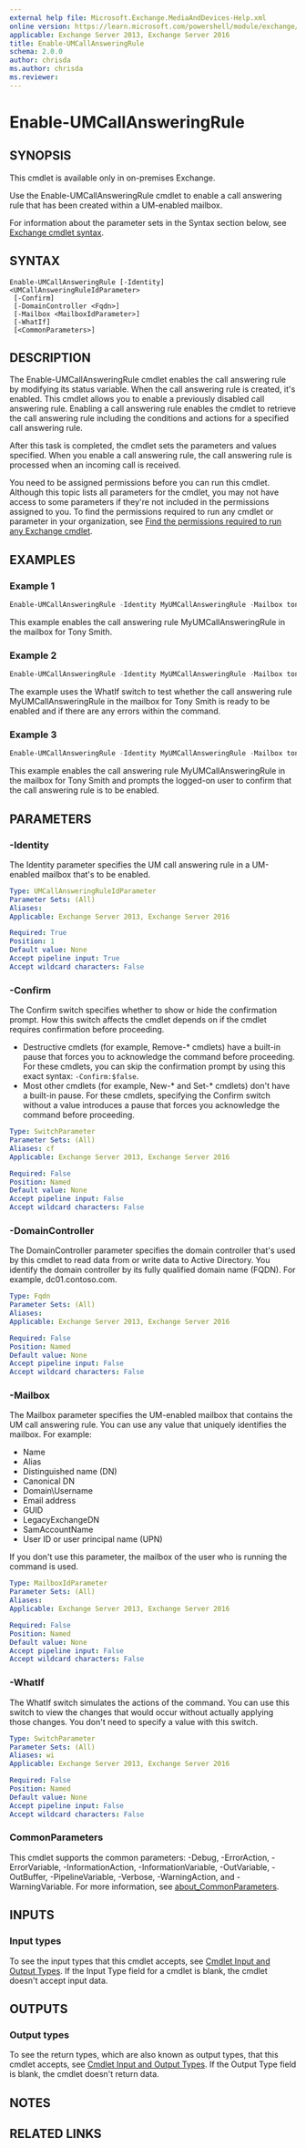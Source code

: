 ```yaml
---
external help file: Microsoft.Exchange.MediaAndDevices-Help.xml
online version: https://learn.microsoft.com/powershell/module/exchange/enable-umcallansweringrule
applicable: Exchange Server 2013, Exchange Server 2016
title: Enable-UMCallAnsweringRule
schema: 2.0.0
author: chrisda
ms.author: chrisda
ms.reviewer:
---
```


# Enable-UMCallAnsweringRule

## SYNOPSIS
This cmdlet is available only in on-premises Exchange.

Use the Enable-UMCallAnsweringRule cmdlet to enable a call answering rule that has been created within a UM-enabled mailbox.

For information about the parameter sets in the Syntax section below, see [Exchange cmdlet syntax](https://learn.microsoft.com/powershell/exchange/exchange-cmdlet-syntax).

## SYNTAX

```
Enable-UMCallAnsweringRule [-Identity] <UMCallAnsweringRuleIdParameter>
 [-Confirm]
 [-DomainController <Fqdn>]
 [-Mailbox <MailboxIdParameter>]
 [-WhatIf]
 [<CommonParameters>]
```

## DESCRIPTION
The Enable-UMCallAnsweringRule cmdlet enables the call answering rule by modifying its status variable. When the call answering rule is created, it's enabled. This cmdlet allows you to enable a previously disabled call answering rule. Enabling a call answering rule enables the cmdlet to retrieve the call answering rule including the conditions and actions for a specified call answering rule.

After this task is completed, the cmdlet sets the parameters and values specified. When you enable a call answering rule, the call answering rule is processed when an incoming call is received.

You need to be assigned permissions before you can run this cmdlet. Although this topic lists all parameters for the cmdlet, you may not have access to some parameters if they're not included in the permissions assigned to you. To find the permissions required to run any cmdlet or parameter in your organization, see [Find the permissions required to run any Exchange cmdlet](https://learn.microsoft.com/powershell/exchange/find-exchange-cmdlet-permissions).

## EXAMPLES

### Example 1
```powershell
Enable-UMCallAnsweringRule -Identity MyUMCallAnsweringRule -Mailbox tonysmith
```

This example enables the call answering rule MyUMCallAnsweringRule in the mailbox for Tony Smith.

### Example 2
```powershell
Enable-UMCallAnsweringRule -Identity MyUMCallAnsweringRule -Mailbox tonysmith -WhatIf
```

The example uses the WhatIf switch to test whether the call answering rule MyUMCallAnsweringRule in the mailbox for Tony Smith is ready to be enabled and if there are any errors within the command.

### Example 3
```powershell
Enable-UMCallAnsweringRule -Identity MyUMCallAnsweringRule -Mailbox tonysmith -Confirm
```

This example enables the call answering rule MyUMCallAnsweringRule in the mailbox for Tony Smith and prompts the logged-on user to confirm that the call answering rule is to be enabled.

## PARAMETERS

### -Identity
The Identity parameter specifies the UM call answering rule in a UM-enabled mailbox that's to be enabled.

```yaml
Type: UMCallAnsweringRuleIdParameter
Parameter Sets: (All)
Aliases:
Applicable: Exchange Server 2013, Exchange Server 2016

Required: True
Position: 1
Default value: None
Accept pipeline input: True
Accept wildcard characters: False
```

### -Confirm
The Confirm switch specifies whether to show or hide the confirmation prompt. How this switch affects the cmdlet depends on if the cmdlet requires confirmation before proceeding.

- Destructive cmdlets (for example, Remove-\* cmdlets) have a built-in pause that forces you to acknowledge the command before proceeding. For these cmdlets, you can skip the confirmation prompt by using this exact syntax: `-Confirm:$false`.
- Most other cmdlets (for example, New-\* and Set-\* cmdlets) don't have a built-in pause. For these cmdlets, specifying the Confirm switch without a value introduces a pause that forces you acknowledge the command before proceeding.

```yaml
Type: SwitchParameter
Parameter Sets: (All)
Aliases: cf
Applicable: Exchange Server 2013, Exchange Server 2016

Required: False
Position: Named
Default value: None
Accept pipeline input: False
Accept wildcard characters: False
```

### -DomainController
The DomainController parameter specifies the domain controller that's used by this cmdlet to read data from or write data to Active Directory. You identify the domain controller by its fully qualified domain name (FQDN). For example, dc01.contoso.com.

```yaml
Type: Fqdn
Parameter Sets: (All)
Aliases:
Applicable: Exchange Server 2013, Exchange Server 2016

Required: False
Position: Named
Default value: None
Accept pipeline input: False
Accept wildcard characters: False
```

### -Mailbox
The Mailbox parameter specifies the UM-enabled mailbox that contains the UM call answering rule. You can use any value that uniquely identifies the mailbox. For example:

- Name
- Alias
- Distinguished name (DN)
- Canonical DN
- Domain\\Username
- Email address
- GUID
- LegacyExchangeDN
- SamAccountName
- User ID or user principal name (UPN)

If you don't use this parameter, the mailbox of the user who is running the command is used.

```yaml
Type: MailboxIdParameter
Parameter Sets: (All)
Aliases:
Applicable: Exchange Server 2013, Exchange Server 2016

Required: False
Position: Named
Default value: None
Accept pipeline input: False
Accept wildcard characters: False
```

### -WhatIf
The WhatIf switch simulates the actions of the command. You can use this switch to view the changes that would occur without actually applying those changes. You don't need to specify a value with this switch.

```yaml
Type: SwitchParameter
Parameter Sets: (All)
Aliases: wi
Applicable: Exchange Server 2013, Exchange Server 2016

Required: False
Position: Named
Default value: None
Accept pipeline input: False
Accept wildcard characters: False
```

### CommonParameters
This cmdlet supports the common parameters: -Debug, -ErrorAction, -ErrorVariable, -InformationAction, -InformationVariable, -OutVariable, -OutBuffer, -PipelineVariable, -Verbose, -WarningAction, and -WarningVariable. For more information, see [about_CommonParameters](https://go.microsoft.com/fwlink/p/?LinkID=113216).

## INPUTS

### Input types
To see the input types that this cmdlet accepts, see [Cmdlet Input and Output Types](https://go.microsoft.com/fwlink/p/?linkId=616387). If the Input Type field for a cmdlet is blank, the cmdlet doesn't accept input data.

## OUTPUTS

### Output types
To see the return types, which are also known as output types, that this cmdlet accepts, see [Cmdlet Input and Output Types](https://go.microsoft.com/fwlink/p/?linkId=616387). If the Output Type field is blank, the cmdlet doesn't return data.

## NOTES

## RELATED LINKS
